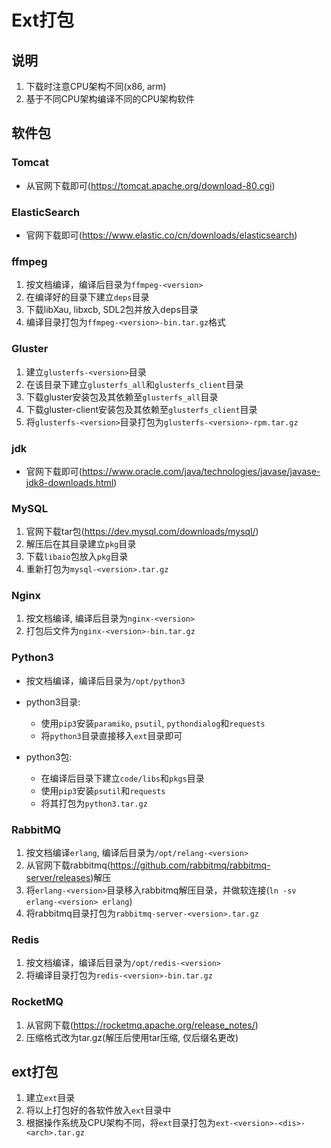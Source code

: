 # Ext打包



## 说明

1. 下载时注意CPU架构不同(x86, arm)
2. 基于不同CPU架构编译不同的CPU架构软件



## 软件包

### Tomcat

- 从官网下载即可(https://tomcat.apache.org/download-80.cgi)



### ElasticSearch

- 官网下载即可(https://www.elastic.co/cn/downloads/elasticsearch)



### ffmpeg

1. 按文档编译，编译后目录为`ffmpeg-<version>`
2. 在编译好的目录下建立`deps`目录
3. 下载libXau, libxcb, SDL2包并放入deps目录
4. 编译目录打包为`ffmpeg-<version>-bin.tar.gz`格式



### Gluster

1. 建立`glusterfs-<version>`目录
2. 在该目录下建立`glusterfs_all`和`glusterfs_client`目录
3. 下载gluster安装包及其依赖至`glusterfs_all`目录
4. 下载gluster-client安装包及其依赖至`glusterfs_client`目录
5. 将`glusterfs-<version>`目录打包为`glusterfs-<version>-rpm.tar.gz`



### jdk

- 官网下载即可(https://www.oracle.com/java/technologies/javase/javase-jdk8-downloads.html)



### MySQL

1. 官网下载tar包(https://dev.mysql.com/downloads/mysql/)
2. 解压后在其目录建立`pkg`目录
3. 下载`libaio`包放入`pkg`目录
4. 重新打包为`mysql-<version>.tar.gz`



### Nginx

1. 按文档编译, 编译后目录为`nginx-<version>`
2. 打包后文件为`nginx-<version>-bin.tar.gz`



### Python3

- 按文档编译，编译后目录为`/opt/python3`

- python3目录:
  - 使用`pip3`安装`paramiko`, `psutil`, `pythondialog`和`requests`
  - 将`python3`目录直接移入`ext`目录即可
- python3包: 
  - 在编译后目录下建立`code/libs`和`pkgs`目录
  - 使用`pip3`安装`psutil`和`requests`
  - 将其打包为`python3.tar.gz`



### RabbitMQ

1. 按文档编译`erlang`, 编译后目录为`/opt/relang-<version>`
2. 从官网下载rabbitmq(https://github.com/rabbitmq/rabbitmq-server/releases)解压
3. 将`erlang-<version>`目录移入rabbitmq解压目录，并做软连接(`ln -sv erlang-<version> erlang`)
4. 将rabbitmq目录打包为`rabbitmq-server-<version>.tar.gz`



### Redis

1. 按文档编译，编译后目录为`/opt/redis-<version>`
2. 将编译目录打包为`redis-<version>-bin.tar.gz`

### RocketMQ

1. 从官网下载(https://rocketmq.apache.org/release_notes/)
2. 压缩格式改为tar.gz(解压后使用tar压缩, 仅后缀名更改)


## ext打包

1. 建立`ext`目录
2. 将以上打包好的各软件放入`ext`目录中
3. 根据操作系统及CPU架构不同，将`ext`目录打包为`ext-<version>-<dis>-<arch>.tar.gz`

